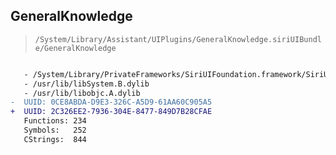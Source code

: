 ## GeneralKnowledge

> `/System/Library/Assistant/UIPlugins/GeneralKnowledge.siriUIBundle/GeneralKnowledge`

```diff

   - /System/Library/PrivateFrameworks/SiriUIFoundation.framework/SiriUIFoundation
   - /usr/lib/libSystem.B.dylib
   - /usr/lib/libobjc.A.dylib
-  UUID: 0CE8ABDA-D9E3-326C-A5D9-61AA60C905A5
+  UUID: 2C326EE2-7936-304E-8477-849D7B28CFAE
   Functions: 234
   Symbols:   252
   CStrings:  844

```
